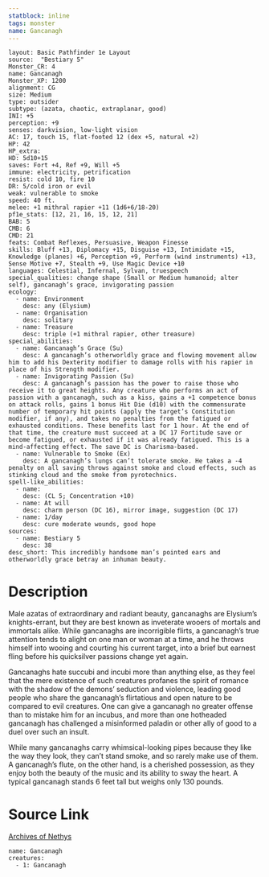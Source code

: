 ```yaml
---
statblock: inline
tags: monster
name: Gancanagh
---
```

```statblock
layout: Basic Pathfinder 1e Layout
source:  "Bestiary 5"
Monster_CR: 4
name: Gancanagh
Monster_XP: 1200
alignment: CG
size: Medium
type: outsider
subtype: (azata, chaotic, extraplanar, good)
INI: +5
perception: +9
senses: darkvision, low-light vision
AC: 17, touch 15, flat-footed 12 (dex +5, natural +2)
HP: 42
HP_extra: 
HD: 5d10+15
saves: Fort +4, Ref +9, Will +5
immune: electricity, petrification
resist: cold 10, fire 10
DR: 5/cold iron or evil
weak: vulnerable to smoke
speed: 40 ft.
melee: +1 mithral rapier +11 (1d6+6/18-20)
pf1e_stats: [12, 21, 16, 15, 12, 21]
BAB: 5
CMB: 6
CMD: 21
feats: Combat Reflexes, Persuasive, Weapon Finesse
skills: Bluff +13, Diplomacy +15, Disguise +13, Intimidate +15, Knowledge (planes) +6, Perception +9, Perform (wind instruments) +13, Sense Motive +7, Stealth +9, Use Magic Device +10
languages: Celestial, Infernal, Sylvan, truespeech
special_qualities: change shape (Small or Medium humanoid; alter self), gancanagh’s grace, invigorating passion
ecology:
  - name: Environment
    desc: any (Elysium)
  - name: Organisation
    desc: solitary
  - name: Treasure
    desc: triple (+1 mithral rapier, other treasure)
special_abilities:
  - name: Gancanagh’s Grace (Su)
    desc: A gancanagh’s otherworldly grace and flowing movement allow him to add his Dexterity modifier to damage rolls with his rapier in place of his Strength modifier.
  - name: Invigorating Passion (Su)
    desc: A gancanagh’s passion has the power to raise those who receive it to great heights. Any creature who performs an act of passion with a gancanagh, such as a kiss, gains a +1 competence bonus on attack rolls, gains 1 bonus Hit Die (d10) with the commensurate number of temporary hit points (apply the target’s Constitution modifier, if any), and takes no penalties from the fatigued or exhausted conditions. These benefits last for 1 hour. At the end of that time, the creature must succeed at a DC 17 Fortitude save or become fatigued, or exhausted if it was already fatigued. This is a mind-affecting effect. The save DC is Charisma-based.
  - name: Vulnerable to Smoke (Ex)
    desc: A gancanagh’s lungs can’t tolerate smoke. He takes a -4 penalty on all saving throws against smoke and cloud effects, such as stinking cloud and the smoke from pyrotechnics.
spell-like_abilities:
  - name:
    desc: (CL 5; Concentration +10)
  - name: At will
    desc: charm person (DC 16), mirror image, suggestion (DC 17)
  - name: 1/day
    desc: cure moderate wounds, good hope
sources:
  - name: Bestiary 5
    desc: 38
desc_short: This incredibly handsome man’s pointed ears and otherworldly grace betray an inhuman beauty.
```
# Description
Male azatas of extraordinary and radiant beauty, gancanaghs are Elysium’s knights-errant, but they are best known as inveterate wooers of mortals and immortals alike. While gancanaghs are incorrigible flirts, a gancanagh’s true attention tends to alight on one man or woman at a time, and he throws himself into wooing and courting his current target, into a brief but earnest fling before his quicksilver passions change yet again.

Gancanaghs hate succubi and incubi more than anything else, as they feel that the mere existence of such creatures profanes the spirit of romance with the shadow of the demons’ seduction and violence, leading good people who share the gancanagh’s flirtatious and open nature to be compared to evil creatures. One can give a gancanagh no greater offense than to mistake him for an incubus, and more than one hotheaded gancanagh has challenged a misinformed paladin or other ally of good to a duel over such an insult.

While many gancanaghs carry whimsical-looking pipes because they like the way they look, they can’t stand smoke, and so rarely make use of them. A gancanagh’s flute, on the other hand, is a cherished possession, as they enjoy both the beauty of the music and its ability to sway the heart. A typical gancanagh stands 6 feet tall but weighs only 130 pounds.
# Source Link
[Archives of Nethys](https://aonprd.com/MonsterDisplay.aspx?ItemName=Gancanagh)
```encounter-table
name: Gancanagh
creatures:
  - 1: Gancanagh
```
